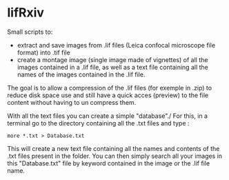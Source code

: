 # lifRxiv
Small scripts to: 
- extract and save images from .lif files (Leica confocal microscope file format) into .tif file
- create a montage image (single image made of vignettes) of all the images contained in a .lif file, as well as a text file containing all the names of the images contained in the .lif file. 

The goal is to allow a compression of the .lif files (for exemple in .zip) to reduce disk space use and still have a quick acces (preview) to the file content without having to un compress them.

With all the text files you can create a simple "database"./
For this, in a terminal go to the directory containing all the .txt files and type :
    
    more *.txt > Database.txt
    
This will create a new text file containing all the names and contents of the .txt files present in the folder.
You can then simply search all your images in this "Database.txt" file by keyword contained in the image or the .lif file name.

